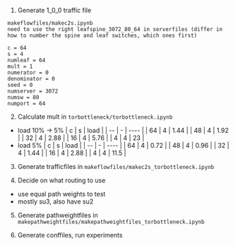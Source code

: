 1. Generate 1_0_0 traffic file
```
makeflowfiles/makec2s.ipynb
need to use the right leafspine_3072_80_64 in serverfiles (differ in how to number the spine and leaf switches, which ones first)

c = 64
s = 4
numleaf = 64
mult = 1
numerator = 0
denominator = 0
seed = 0
numserver = 3072
numsw = 80
numport = 64
```

2. Calculate mult in `torbottleneck/torbottleneck.ipynb`
- load 10% -> 5%
| c  | s | load |
| -- | - | ---- |
| 64 | 4 | 1.44 |
| 48 | 4 | 1.92 |
| 32 | 4 | 2.88 |
| 16 | 4 | 5.76 |
| 4  | 4 | 23   |
- load 5%
| c  | s | load |
| -- | - | ---- |
| 64 | 4 | 0.72 |
| 48 | 4 | 0.96 |
| 32 | 4 | 1.44 |
| 16 | 4 | 2.88 |
| 4  | 4 | 11.5 |

3. Generate trafficfiles in `makeflowfiles/makec2s_torbottleneck.ipynb`

4. Decide on what routing to use
- use equal path weights to test
- mostly su3, also have su2

5. Generate pathweightfiles in `makepathweightfiles/makepathweightfiles_torbottleneck.ipynb`

6. Generate conffiles, run experiments